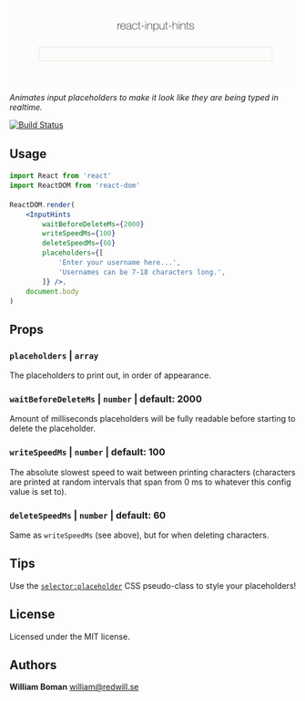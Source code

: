 <img align="center" alt="react-input-hints" src="example.gif" />

*Animates input placeholders to make it look like they are being typed in realtime.*

[![Build Status](https://travis-ci.org/williamboman/react-input-hints.svg?branch=gh-pages)](https://travis-ci.org/williamboman/react-input-hints/branches)

## Usage

```jsx
import React from 'react'
import ReactDOM from 'react-dom'

ReactDOM.render(
    <InputHints
        waitBeforeDeleteMs={2000}
        writeSpeedMs={100}
        deleteSpeedMs={60}
        placeholders={[
            'Enter your username here...',
            'Usernames can be 7-18 characters long.',
        ]} />,
    document.body
)
```

## Props

### `placeholders` | `array`

The placeholders to print out, in order of appearance.

### `waitBeforeDeleteMs` | `number` | default: 2000

Amount of milliseconds placeholders will be fully readable before starting
to delete the placeholder.

### `writeSpeedMs` | `number` | default: 100

The absolute slowest speed to wait between printing characters (characters are printed at random intervals that span from 0 ms to whatever this config value is set to).

### `deleteSpeedMs` | `number` | default: 60

Same as `writeSpeedMs` (see above), but for when deleting characters.

## Tips

Use the [`selector:placeholder`](http://css-tricks.com/snippets/css/style-placeholder-text/) CSS pseudo-class to style your placeholders!

## License

Licensed under the MIT license.

## Authors

**William Boman** <william@redwill.se>
